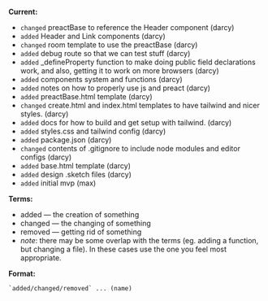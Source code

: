 **Current:**
* `changed` preactBase to reference the Header component (darcy)
* `added` Header and Link components (darcy)
* `changed` room template to use the preactBase (darcy)
* `added` debug route so that we can test stuff (darcy)
* `added` _defineProperty function to make doing public field declarations work, and also, getting it to work on more browsers (darcy)
* `added` components system and functions (darcy)
* `added` notes on how to properly use js and preact (darcy)
* `added` preactBase.html template (darcy)
* `changed` create.html and index.html templates to have tailwind and nicer styles. (darcy)
* `added` docs for how to build and get setup with tailwind. (darcy)
* `added` styles.css and tailwind config (darcy)
* `added` package.json (darcy)
* `changed` contents of .gitignore to include node modules and editor configs (darcy)
* `added` base.html template (darcy)
* `added` design .sketch files (darcy)
* `added` initial mvp (max)

**Terms:**
* added — the creation of something
* changed — the changing of something
* removed — getting rid of something
* *note*: there may be some overlap with the terms (eg. adding a function, but changing a file). In these cases use the one you feel most appropriate.

**Format:**
```
`added/changed/removed` ... (name)
```